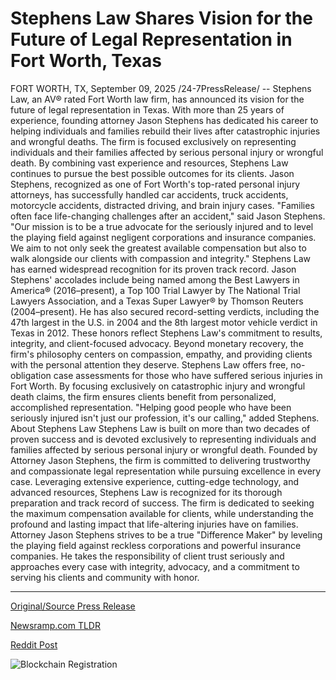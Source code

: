 # Stephens Law Shares Vision for the Future of Legal Representation in Fort Worth, Texas

FORT WORTH, TX, September 09, 2025 /24-7PressRelease/ -- Stephens Law, an AV® rated Fort Worth law firm, has announced its vision for the future of legal representation in Texas. With more than 25 years of experience, founding attorney Jason Stephens has dedicated his career to helping individuals and families rebuild their lives after catastrophic injuries and wrongful deaths.  The firm is focused exclusively on representing individuals and their families affected by serious personal injury or wrongful death. By combining vast experience and resources, Stephens Law continues to pursue the best possible outcomes for its clients. Jason Stephens, recognized as one of Fort Worth's top-rated personal injury attorneys, has successfully handled car accidents, truck accidents, motorcycle accidents, distracted driving, and brain injury cases.  "Families often face life-changing challenges after an accident," said Jason Stephens. "Our mission is to be a true advocate for the seriously injured and to level the playing field against negligent corporations and insurance companies. We aim to not only seek the greatest available compensation but also to walk alongside our clients with compassion and integrity."  Stephens Law has earned widespread recognition for its proven track record. Jason Stephens' accolades include being named among the Best Lawyers in America® (2016–present), a Top 100 Trial Lawyer by The National Trial Lawyers Association, and a Texas Super Lawyer® by Thomson Reuters (2004–present). He has also secured record-setting verdicts, including the 47th largest in the U.S. in 2004 and the 8th largest motor vehicle verdict in Texas in 2012.  These honors reflect Stephens Law's commitment to results, integrity, and client-focused advocacy. Beyond monetary recovery, the firm's philosophy centers on compassion, empathy, and providing clients with the personal attention they deserve.  Stephens Law offers free, no-obligation case assessments for those who have suffered serious injuries in Fort Worth. By focusing exclusively on catastrophic injury and wrongful death claims, the firm ensures clients benefit from personalized, accomplished representation.  "Helping good people who have been seriously injured isn't just our profession, it's our calling," added Stephens.  About Stephens Law  Stephens Law is built on more than two decades of proven success and is devoted exclusively to representing individuals and families affected by serious personal injury or wrongful death. Founded by Attorney Jason Stephens, the firm is committed to delivering trustworthy and compassionate legal representation while pursuing excellence in every case.  Leveraging extensive experience, cutting-edge technology, and advanced resources, Stephens Law is recognized for its thorough preparation and track record of success. The firm is dedicated to seeking the maximum compensation available for clients, while understanding the profound and lasting impact that life-altering injuries have on families.  Attorney Jason Stephens strives to be a true "Difference Maker" by leveling the playing field against reckless corporations and powerful insurance companies. He takes the responsibility of client trust seriously and approaches every case with integrity, advocacy, and a commitment to serving his clients and community with honor. 

---

[Original/Source Press Release](https://www.24-7pressrelease.com/press-release/526570/stephens-law-shares-vision-for-the-future-of-legal-representation-in-fort-worth-texas)
                    

[Newsramp.com TLDR](https://newsramp.com/curated-news/stephens-law-unveils-vision-for-texas-legal-representation-excellence/8a20b2c0357e655400555c4acceba955) 

 



[Reddit Post](https://www.reddit.com/r/newsramp/comments/1nccfn9/stephens_law_unveils_vision_for_texas_legal/) 



![Blockchain Registration](https://cdn.newsramp.app/24-7PressRelease/qrcode/259/9/quipDMCr.webp)